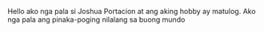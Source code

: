 Hello ako nga pala si Joshua Portacion at ang aking hobby ay matulog. Ako nga pala ang pinaka-poging nilalang sa buong mundo